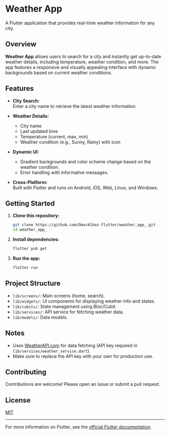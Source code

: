 # Weather App

A Flutter application that provides real-time weather information for any city.

## Overview

**Weather App** allows users to search for a city and instantly get up-to-date weather details, including temperature, weather condition, and more. The app features a responsive and visually appealing interface with dynamic backgrounds based on current weather conditions.

## Features

- **City Search:**  
  Enter a city name to retrieve the latest weather information.

- **Weather Details:**  
  - City name
  - Last updated time
  - Temperature (current, max, min)
  - Weather condition (e.g., Sunny, Rainy) with icon

- **Dynamic UI:**  
  - Gradient backgrounds and color scheme change based on the weather condition.
  - Error handling with informative messages.

- **Cross-Platform:**  
  Built with Flutter and runs on Android, iOS, Web, Linux, and Windows.

## Getting Started

1. **Clone this repository:**
   ```sh
   git clone https://github.com/OmarAlbaz-flutter/weather_app_.git
   cd weather_app_
   ```

2. **Install dependencies:**
   ```sh
   flutter pub get
   ```

3. **Run the app:**
   ```sh
   flutter run
   ```

## Project Structure

- `lib/screens/`: Main screens (home, search).
- `lib/widgets/`: UI components for displaying weather info and states.
- `lib/cubits/`: State management using Bloc/Cubit.
- `lib/services/`: API service for fetching weather data.
- `lib/models/`: Data models.

## Notes

- Uses [WeatherAPI.com](https://www.weatherapi.com/) for data fetching (API key required in `lib/services/weather_service.dart`).
- Make sure to replace the API key with your own for production use.

## Contributing

Contributions are welcome! Please open an issue or submit a pull request.

## License

[MIT](LICENSE)

---

For more information on Flutter, see the [official Flutter documentation](https://docs.flutter.dev/).
